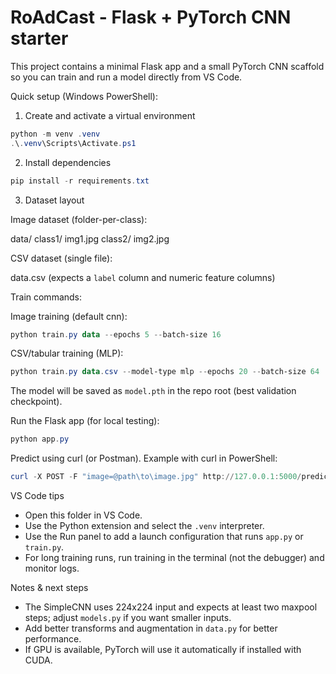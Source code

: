 # RoAdCast - Flask + PyTorch CNN starter

This project contains a minimal Flask app and a small PyTorch CNN scaffold so you can train and run a model directly from VS Code.

Quick setup (Windows PowerShell):

1. Create and activate a virtual environment

```powershell
python -m venv .venv
.\.venv\Scripts\Activate.ps1
```

2. Install dependencies

```powershell
pip install -r requirements.txt
```


3. Dataset layout

Image dataset (folder-per-class):

data/
  class1/
    img1.jpg
  class2/
    img2.jpg

CSV dataset (single file):

data.csv  (expects a `label` column and numeric feature columns)

Train commands:

Image training (default cnn):

```powershell
python train.py data --epochs 5 --batch-size 16
```

CSV/tabular training (MLP):

```powershell
python train.py data.csv --model-type mlp --epochs 20 --batch-size 64
```

The model will be saved as `model.pth` in the repo root (best validation checkpoint).

Run the Flask app (for local testing):

```powershell
python app.py
```

Predict using curl (or Postman). Example with curl in PowerShell:

```powershell
curl -X POST -F "image=@path\to\image.jpg" http://127.0.0.1:5000/predict
```

VS Code tips

- Open this folder in VS Code.
- Use the Python extension and select the `.venv` interpreter.
- Use the Run panel to add a launch configuration that runs `app.py` or `train.py`.
- For long training runs, run training in the terminal (not the debugger) and monitor logs.

Notes & next steps

- The SimpleCNN uses 224x224 input and expects at least two maxpool steps; adjust `models.py` if you want smaller inputs.
- Add better transforms and augmentation in `data.py` for better performance.
- If GPU is available, PyTorch will use it automatically if installed with CUDA.
